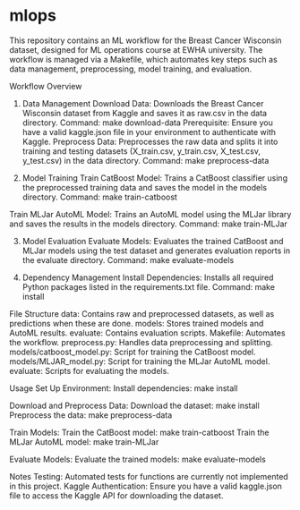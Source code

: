 # mlops
This repository contains an ML workflow for the Breast Cancer Wisconsin dataset, designed for ML operations course at EWHA university. The workflow is managed via a Makefile, which automates key steps such as data management, preprocessing, model training, and evaluation.

Workflow Overview
1. Data Management
Download Data:
Downloads the Breast Cancer Wisconsin dataset from Kaggle and saves it as raw.csv in the data directory.
Command: make download-data
Prerequisite: Ensure you have a valid kaggle.json file in your environment to authenticate with Kaggle.
Preprocess Data:
Preprocesses the raw data and splits it into training and testing datasets (X_train.csv, y_train.csv, X_test.csv, y_test.csv) in the data directory.
Command: make preprocess-data

2. Model Training
Train CatBoost Model:
Trains a CatBoost classifier using the preprocessed training data and saves the model in the models directory.
Command: make train-catboost

Train MLJar AutoML Model:
Trains an AutoML model using the MLJar library and saves the results in the models directory.
Command: make train-MLJar

3. Model Evaluation
Evaluate Models:
Evaluates the trained CatBoost and MLJar models using the test dataset and generates evaluation reports in the evaluate directory.
Command: make evaluate-models

4. Dependency Management
Install Dependencies:
Installs all required Python packages listed in the requirements.txt file.
Command: make install

File Structure
data: Contains raw and preprocessed datasets, as well as predictions when these are done.
models: Stores trained models and AutoML results.
evaluate: Contains evaluation scripts.
Makefile: Automates the workflow.
preprocess.py: Handles data preprocessing and splitting.
models/catboost_model.py: Script for training the CatBoost model.
models/MLJAR_model.py: Script for training the MLJar AutoML model.
evaluate: Scripts for evaluating the models.

Usage
Set Up Environment: 
    Install dependencies: make install

Download and Preprocess Data:
    Download the dataset: make install
    Preprocess the data: make preprocess-data

Train Models:
    Train the CatBoost model: make train-catboost
    Train the MLJar AutoML model: make train-MLJar

Evaluate Models:
    Evaluate the trained models: make evaluate-models

Notes
Testing: Automated tests for functions are currently not implemented in this project.
Kaggle Authentication: Ensure you have a valid kaggle.json file to access the Kaggle API for downloading the dataset.